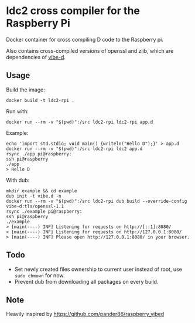 # ldc2 cross compiler for the Raspberry Pi
Docker container for cross compiling D code to the Raspberry pi.

Also contains cross-compiled versions of openssl and zlib, which are dependencies of [vibe-d](https://vibed.org/).

## Usage
Build the image:
```
docker build -t ldc2-rpi .
```

Run with:
```
docker run --rm -v "$(pwd)":/src ldc2-rpi ldc2-rpi app.d
```

Example:
```
echo 'import std.stdio; void main() {writeln("Hello D");}' > app.d
docker run --rm -v "$(pwd)":/src ldc2-rpi ldc2 app.d
rsync ./app pi@raspberry:
ssh pi@raspberry
./app
> Hello D
```

With dub:
```
mkdir example && cd example
dub init -t vibe.d -n
docker run --rm -v "$(pwd)":/src ldc2-rpi dub build --override-config vibe-d:tls/openssl-1.1
rsync ./example pi@raspberry:
ssh pi@raspberry
./example
> [main(----) INF] Listening for requests on http://[::1]:8080/
> [main(----) INF] Listening for requests on http://127.0.0.1:8080/
> [main(----) INF] Please open http://127.0.0.1:8080/ in your browser.
```

## Todo
 - Set newly created files ownership to current user instead of root, use `sudo chmown` for now.
 - Prevent dub from downloading all packages on every build.

## Note
Heavily inspired by https://github.com/pander86/raspberry_vibed
